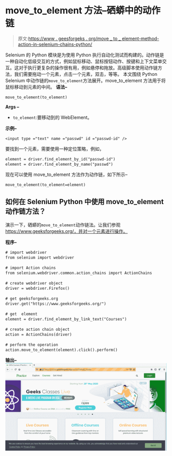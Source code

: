 # move_to_element 方法–硒蟒中的动作链

> 原文:[https://www . geesforgeks . org/move _ to _ element-method-action-in-selenium-chains-python/](https://www.geeksforgeeks.org/move_to_element-method-action-chains-in-selenium-python/)

Selenium 的 Python 模块是为使用 Python 执行自动化测试而构建的。动作链是一种自动化低级交互的方式，例如鼠标移动、鼠标按钮动作、按键和上下文菜单交互。这对于执行更复杂的操作很有用，例如悬停和拖放。高级脚本使用动作链方法，我们需要拖动一个元素，点击一个元素，双击，等等。
本文围绕 Python Selenium 中动作链的`move_to_element`方法展开。move_to_element 方法用于将鼠标移动到元素的中间。
**语法–**

```
move_to_element(to_element)
```

**Args –**

*   `to_element`:要移动到的 WebElement。

**示例–**

```
<input type ="text" name ="passwd" id ="passwd-id" />
```

要找到一个元素，需要使用一种定位策略，例如，

```
element = driver.find_element_by_id("passwd-id")
element = driver.find_element_by_name("passwd")
```

现在可以使用 move_to_element 方法作为动作链，如下所示–

```
move_to_element(to_element=element)

```

## 如何在 Selenium Python 中使用 move_to_element 动作链方法？

演示一下，硒蟒的`move_to_element`动作链法。让我们参观 https://www.geeksforgeeks.org/，并对一个元素进行操作。

**程序–**

```
# import webdriver
from selenium import webdriver

# import Action chains 
from selenium.webdriver.common.action_chains import ActionChains

# create webdriver object
driver = webdriver.Firefox()

# get geeksforgeeks.org
driver.get("https://www.geeksforgeeks.org/")

# get  element 
element = driver.find_element_by_link_text("Courses")

# create action chain object
action = ActionChains(driver)

# perform the operation
action.move_to_element(element).click().perform()
```

**输出–**
![action-chains-selenium-Python](img/c1a36810b15e8c6b0ce195fea1bd05c7.png)